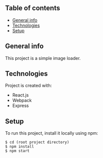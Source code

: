 ## Table of contents
* [General info](#general-info)
* [Technologies](#technologies)
* [Setup](#setup)

## General info
This project is a simple image loader.
	
## Technologies
Project is created with:
* React.js
* Webpack
* Express
	
## Setup
To run this project, install it locally using npm:

```
$ cd (root project directory)
$ npm install
$ npm start
```